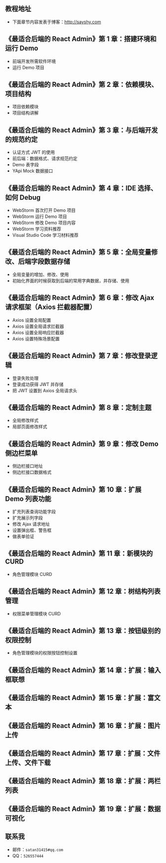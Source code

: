 
## 教程地址

- 下面章节内容发表于博客：<http://sayshy.com>

## 《最适合后端的 React Admin》第 1 章：搭建环境和运行 Demo

- 前端开发所需软件环境
- 运行 Demo 项目

## 《最适合后端的 React Admin》第 2 章：依赖模块、项目结构

- 项目依赖模块
- 项目结构讲解

## 《最适合后端的 React Admin》第 3 章：与后端开发的规范约定 

- 认证方式 JWT 的使用
- 前后端：数据格式、请求规范约定
- Demo 表字段
- YApi Mock 数据接口


##  《最适合后端的 React Admin》第 4 章：IDE 选择、如何 Debug

- WebStorm 首次打开 Demo 项目
- WebStorm 运行 Demo 项目
- WebStorm 修改 Demo 项目内容
- WebStorm 学习资料推荐
- Visual Studio Code 学习材料推荐

## 《最适合后端的 React Admin》第 5 章：全局变量修改、后端字段数据存储

- 全局变量的增加、修改、使用
- 初始化界面的时候获取到后端的常用字典数据，并存储、使用

## 《最适合后端的 React Admin》第 6 章：修改 Ajax 请求框架（Axios 拦截器配置）

- Axios 设置全局配置
- Axios 设置全局请求拦截器
- Axios 设置全局响应拦截器
- Axios 设置特殊场景配置


## 《最适合后端的 React Admin》第 7 章：修改登录逻辑

- 登录失败处理
- 登录成功获得 JWT 并存储
- 把 JWT 设置到 Axios 全局请求头

## 《最适合后端的 React Admin》第 8 章：定制主题

- 全局修改样式
- 局部页面修改样式

## 《最适合后端的 React Admin》第 9 章：修改 Demo 侧边栏菜单

- 侧边栏接口地址
- 侧边栏接口数据格式

## 《最适合后端的 React Admin》第 10 章：扩展 Demo 列表功能

- 扩充列表查询功能字段
- 扩充展示列字段
- 修改 Ajax 请求地址
- 设置弹出框、警告框 
- 做表单验证

## 《最适合后端的 React Admin》第 11 章：新模块的 CURD

- 角色管理模块  CURD

## 《最适合后端的 React Admin》第 12 章：树结构列表管理

- 权限菜单管理模块 CURD

## 《最适合后端的 React Admin》第 13 章：按钮级别的权限控制

- 角色管理模块的权限按钮控制设置

## 《最适合后端的 React Admin》第 14 章：扩展：输入框联想
## 《最适合后端的 React Admin》第 15 章：扩展：富文本
## 《最适合后端的 React Admin》第 16 章：扩展：图片上传
## 《最适合后端的 React Admin》第 17 章：扩展：文件上传、文件下载
## 《最适合后端的 React Admin》第 18 章：扩展：两栏列表
## 《最适合后端的 React Admin》第 19 章：扩展：数据可视化



## 联系我

- 邮件：`satan31415#qq.com`
- QQ：`526557444`